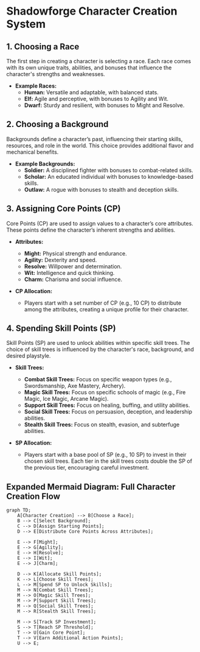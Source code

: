 # Shadowforge Character Creation System

## 1. Choosing a Race

The first step in creating a character is selecting a race. Each race comes with its own unique traits, abilities, and bonuses that influence the character's strengths and weaknesses.

- **Example Races:**
  - **Human:** Versatile and adaptable, with balanced stats.
  - **Elf:** Agile and perceptive, with bonuses to Agility and Wit.
  - **Dwarf:** Sturdy and resilient, with bonuses to Might and Resolve.

## 2. Choosing a Background

Backgrounds define a character’s past, influencing their starting skills, resources, and role in the world. This choice provides additional flavor and mechanical benefits.

- **Example Backgrounds:**
  - **Soldier:** A disciplined fighter with bonuses to combat-related skills.
  - **Scholar:** An educated individual with bonuses to knowledge-based skills.
  - **Outlaw:** A rogue with bonuses to stealth and deception skills.

## 3. Assigning Core Points (CP)

Core Points (CP) are used to assign values to a character’s core attributes. These points define the character’s inherent strengths and abilities.

- **Attributes:**
  - **Might:** Physical strength and endurance.
  - **Agility:** Dexterity and speed.
  - **Resolve:** Willpower and determination.
  - **Wit:** Intelligence and quick thinking.
  - **Charm:** Charisma and social influence.

- **CP Allocation:**
  - Players start with a set number of CP (e.g., 10 CP) to distribute among the attributes, creating a unique profile for their character.

## 4. Spending Skill Points (SP)

Skill Points (SP) are used to unlock abilities within specific skill trees. The choice of skill trees is influenced by the character's race, background, and desired playstyle.

- **Skill Trees:**
  - **Combat Skill Trees:** Focus on specific weapon types (e.g., Swordsmanship, Axe Mastery, Archery).
  - **Magic Skill Trees:** Focus on specific schools of magic (e.g., Fire Magic, Ice Magic, Arcane Magic).
  - **Support Skill Trees:** Focus on healing, buffing, and utility abilities.
  - **Social Skill Trees:** Focus on persuasion, deception, and leadership abilities.
  - **Stealth Skill Trees:** Focus on stealth, evasion, and subterfuge abilities.

- **SP Allocation:**
  - Players start with a base pool of SP (e.g., 10 SP) to invest in their chosen skill trees. Each tier in the skill trees costs double the SP of the previous tier, encouraging careful investment.

## Expanded Mermaid Diagram: Full Character Creation Flow

```mermaid
graph TD;
    A[Character Creation] --> B[Choose a Race];
    B --> C[Select Background];
    C --> D[Assign Starting Points];
    D --> E[Distribute Core Points Across Attributes];
    
    E --> F[Might];
    E --> G[Agility];
    E --> H[Resolve];
    E --> I[Wit];
    E --> J[Charm];

    D --> K[Allocate Skill Points];
    K --> L[Choose Skill Trees];
    L --> M[Spend SP to Unlock Skills];
    M --> N[Combat Skill Trees];
    M --> O[Magic Skill Trees];
    M --> P[Support Skill Trees];
    M --> Q[Social Skill Trees];
    M --> R[Stealth Skill Trees];

    M --> S[Track SP Investment];
    S --> T[Reach SP Threshold];
    T --> U[Gain Core Point];
    T --> V[Earn Additional Action Points];
    U --> E;
```